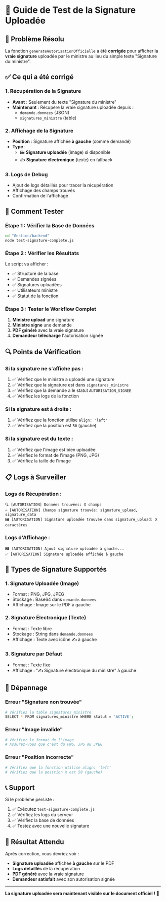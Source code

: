 # 🧪 Guide de Test de la Signature Uploadée

## 🎯 Problème Résolu

La fonction `generateAutorisationOfficielle` a été **corrigée** pour afficher la **vraie signature** uploadée par le ministre au lieu du simple texte "Signature du ministre".

## ✅ Ce qui a été corrigé

### 1. **Récupération de la Signature**
- **Avant** : Seulement du texte "Signature du ministre"
- **Maintenant** : Récupère la vraie signature uploadée depuis :
  - `demande.donnees` (JSON)
  - `signatures_ministre` (table)

### 2. **Affichage de la Signature**
- **Position** : Signature affichée **à gauche** (comme demandé)
- **Type** : 
  - 🖼️ **Signature uploadée** (image) si disponible
  - ✍️ **Signature électronique** (texte) en fallback

### 3. **Logs de Debug**
- Ajout de logs détaillés pour tracer la récupération
- Affichage des champs trouvés
- Confirmation de l'affichage

## 🚀 Comment Tester

### **Étape 1 : Vérifier la Base de Données**
```bash
cd "Gestion/backend"
node test-signature-complete.js
```

### **Étape 2 : Vérifier les Résultats**
Le script va afficher :
- ✅ Structure de la base
- ✅ Demandes signées
- ✅ Signatures uploadées
- ✅ Utilisateurs ministre
- ✅ Statut de la fonction

### **Étape 3 : Tester le Workflow Complet**
1. **Ministre upload** une signature
2. **Ministre signe** une demande
3. **PDF généré** avec la vraie signature
4. **Demandeur télécharge** l'autorisation signée

## 🔍 Points de Vérification

### **Si la signature ne s'affiche pas :**
1. ✅ Vérifiez que le ministre a uploadé une signature
2. ✅ Vérifiez que la signature est dans `signatures_ministre`
3. ✅ Vérifiez que la demande a le statut `AUTORISATION_SIGNEE`
4. ✅ Vérifiez les logs de la fonction

### **Si la signature est à droite :**
1. ✅ Vérifiez que la fonction utilise `align: 'left'`
2. ✅ Vérifiez que la position est `50` (gauche)

### **Si la signature est du texte :**
1. ✅ Vérifiez que l'image est bien uploadée
2. ✅ Vérifiez le format de l'image (PNG, JPG)
3. ✅ Vérifiez la taille de l'image

## 📋 Logs à Surveiller

### **Logs de Récupération :**
```
🔍 [AUTORISATION] Données trouvées: X champs
✍️ [AUTORISATION] Champs signature trouvés: signature_upload, signature_data
🖼️ [AUTORISATION] Signature uploadée trouvée dans signature_upload: X caractères
```

### **Logs d'Affichage :**
```
🖼️ [AUTORISATION] Ajout signature uploadée à gauche...
✅ [AUTORISATION] Signature uploadée affichée à gauche
```

## 🎨 Types de Signature Supportés

### **1. Signature Uploadée (Image)**
- Format : PNG, JPG, JPEG
- Stockage : Base64 dans `demande.donnees`
- Affichage : Image sur le PDF à gauche

### **2. Signature Électronique (Texte)**
- Format : Texte libre
- Stockage : String dans `demande.donnees`
- Affichage : Texte avec icône ✍️ à gauche

### **3. Signature par Défaut**
- Format : Texte fixe
- Affichage : "✍️ Signature électronique du ministre" à gauche

## 🔧 Dépannage

### **Erreur "Signature non trouvée"**
```bash
# Vérifiez la table signatures_ministre
SELECT * FROM signatures_ministre WHERE statut = 'ACTIVE';
```

### **Erreur "Image invalide"**
```bash
# Vérifiez le format de l'image
# Assurez-vous que c'est du PNG, JPG ou JPEG
```

### **Erreur "Position incorrecte"**
```bash
# Vérifiez que la fonction utilise align: 'left'
# Vérifiez que la position X est 50 (gauche)
```

## 📞 Support

Si le problème persiste :
1. ✅ Exécutez `test-signature-complete.js`
2. ✅ Vérifiez les logs du serveur
3. ✅ Vérifiez la base de données
4. ✅ Testez avec une nouvelle signature

## 🎉 Résultat Attendu

Après correction, vous devriez voir :
- **Signature uploadée** affichée **à gauche** sur le PDF
- **Logs détaillés** de la récupération
- **PDF généré** avec la vraie signature
- **Demandeur satisfait** avec son autorisation signée

---

**La signature uploadée sera maintenant visible sur le document officiel !** 🎯



